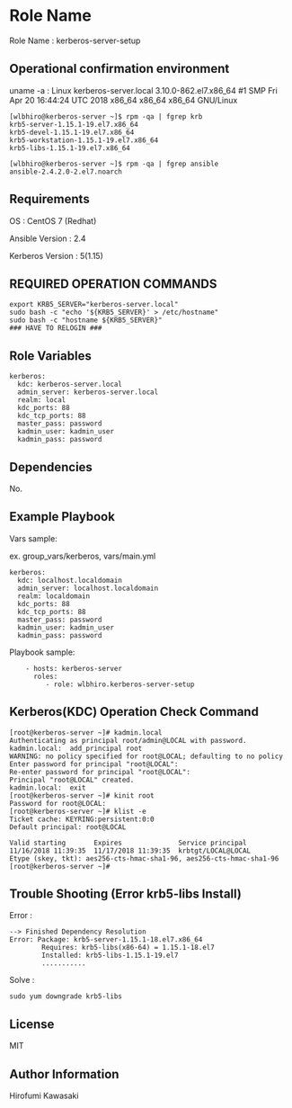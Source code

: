 Role Name
=========

Role Name : kerberos-server-setup



Operational confirmation environment
-------------------------------------

uname -a : Linux kerberos-server.local 3.10.0-862.el7.x86_64 #1 SMP Fri Apr 20 16:44:24 UTC 2018 x86_64 x86_64 x86_64 GNU/Linux

```
[wlbhiro@kerberos-server ~]$ rpm -qa | fgrep krb
krb5-server-1.15.1-19.el7.x86_64
krb5-devel-1.15.1-19.el7.x86_64
krb5-workstation-1.15.1-19.el7.x86_64
krb5-libs-1.15.1-19.el7.x86_64
```

```
[wlbhiro@kerberos-server ~]$ rpm -qa | fgrep ansible
ansible-2.4.2.0-2.el7.noarch
```

Requirements
------------

OS : CentOS 7 (Redhat)

Ansible Version : 2.4

Kerberos Version : 5(1.15)


REQUIRED OPERATION COMMANDS
------------------------------

```
export KRB5_SERVER="kerberos-server.local"
sudo bash -c "echo '${KRB5_SERVER}' > /etc/hostname"
sudo bash -c "hostname ${KRB5_SERVER}"
### HAVE TO RELOGIN ###
```


Role Variables
--------------

```
kerberos:
  kdc: kerberos-server.local
  admin_server: kerberos-server.local
  realm: local
  kdc_ports: 88
  kdc_tcp_ports: 88
  master_pass: password
  kadmin_user: kadmin_user
  kadmin_pass: password
```

Dependencies
------------

No.

Example Playbook
----------------

Vars sample:

ex. group_vars/kerberos, vars/main.yml

```
kerberos:
  kdc: localhost.localdomain
  admin_server: localhost.localdomain
  realm: localdomain
  kdc_ports: 88
  kdc_tcp_ports: 88
  master_pass: password
  kadmin_user: kadmin_user
  kadmin_pass: password
```


Playbook sample:

```
    - hosts: kerberos-server
      roles:
         - role: wlbhiro.kerberos-server-setup 
```

Kerberos(KDC) Operation Check Command
----------------------------------------

```
[root@kerberos-server ~]# kadmin.local
Authenticating as principal root/admin@LOCAL with password.
kadmin.local:  add_principal root
WARNING: no policy specified for root@LOCAL; defaulting to no policy
Enter password for principal "root@LOCAL": 
Re-enter password for principal "root@LOCAL": 
Principal "root@LOCAL" created.
kadmin.local:  exit
[root@kerberos-server ~]# kinit root
Password for root@LOCAL: 
[root@kerberos-server ~]# klist -e
Ticket cache: KEYRING:persistent:0:0
Default principal: root@LOCAL

Valid starting       Expires              Service principal
11/16/2018 11:39:35  11/17/2018 11:39:35  krbtgt/LOCAL@LOCAL
Etype (skey, tkt): aes256-cts-hmac-sha1-96, aes256-cts-hmac-sha1-96 
[root@kerberos-server ~]# 
```


Trouble Shooting (Error krb5-libs Install)
--------------------------------------------

Error : 

```
--> Finished Dependency Resolution
Error: Package: krb5-server-1.15.1-18.el7.x86_64
        Requires: krb5-libs(x86-64) = 1.15.1-18.el7
        Installed: krb5-libs-1.15.1-19.el7
        ...........
```

Solve : 

```
sudo yum downgrade krb5-libs
```

License
-------

MIT

Author Information
------------------

Hirofumi Kawasaki

